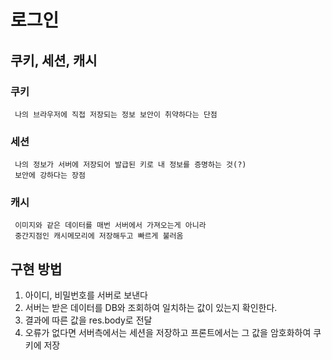 # 로그인
## 쿠키, 세션, 캐시
### 쿠키
~~~
 나의 브라우저에 직접 저장되는 정보 보안이 취약하다는 단점
~~~

### 세션
~~~
 나의 정보가 서버에 저장되어 발급된 키로 내 정보를 증명하는 것(?)
 보안에 강하다는 장점
~~~

### 캐시
~~~
 이미지와 같은 데이터를 매번 서버에서 가져오는게 아니라
 중간지점인 캐시메모리에 저장해두고 빠르게 불러옴
~~~


## 구현 방법

1. 아이디, 비밀번호를 서버로 보낸다
2. 서버는 받은 데이터를 DB와 조회하여 일치하는 값이 있는지 확인한다.
3. 결과에 따른 값을 res.body로 전달 
4. 오류가 없다면 서버측에서는 세션을 저장하고 프론트에서는 그 값을 암호화하여 쿠키에 저장